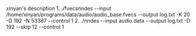 xinyan's description
1. 
./fvecsnndes --input /home/xinyan/programs/data/audio/audio_base.fvecs --output log.txt -K 20 -D 192 -N 53387 --control 1
2. 
./nndes --input audio.data --output log.txt -D 192 --skip 12 --control 1
